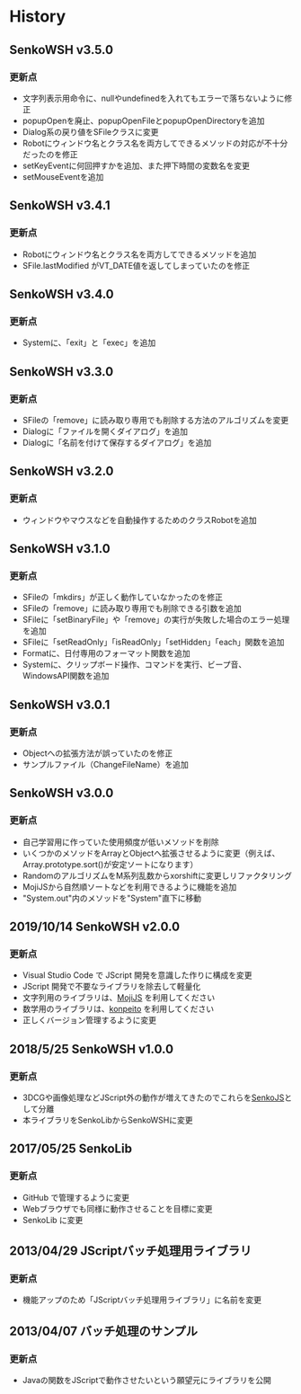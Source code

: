 # History

## SenkoWSH v3.5.0
### 更新点
- 文字列表示用命令に、nullやundefinedを入れてもエラーで落ちないように修正
- popupOpenを廃止、popupOpenFileとpopupOpenDirectoryを追加
- Dialog系の戻り値をSFileクラスに変更
- Robotにウィンドウ名とクラス名を両方してできるメソッドの対応が不十分だったのを修正
- setKeyEventに何回押すかを追加、また押下時間の変数名を変更
- setMouseEventを追加

## SenkoWSH v3.4.1
### 更新点
- Robotにウィンドウ名とクラス名を両方してできるメソッドを追加
- SFile.lastModified がVT_DATE値を返してしまっていたのを修正

## SenkoWSH v3.4.0
### 更新点
- Systemに、「exit」と「exec」を追加

## SenkoWSH v3.3.0
### 更新点
- SFileの「remove」に読み取り専用でも削除する方法のアルゴリズムを変更
- Dialogに「ファイルを開くダイアログ」を追加
- Dialogに「名前を付けて保存するダイアログ」を追加

## SenkoWSH v3.2.0
### 更新点
- ウィンドウやマウスなどを自動操作するためのクラスRobotを追加

## SenkoWSH v3.1.0
### 更新点
- SFileの「mkdirs」が正しく動作していなかったのを修正
- SFileの「remove」に読み取り専用でも削除できる引数を追加
- SFileに「setBinaryFile」や「remove」の実行が失敗した場合のエラー処理を追加
- SFileに「setReadOnly」「isReadOnly」「setHidden」「each」関数を追加
- Formatに、日付専用のフォーマット関数を追加
- Systemに、クリップボード操作、コマンドを実行、ビープ音、WindowsAPI関数を追加

## SenkoWSH v3.0.1
### 更新点
- Objectへの拡張方法が誤っていたのを修正
- サンプルファイル（ChangeFileName）を追加

## SenkoWSH v3.0.0
### 更新点
- 自己学習用に作っていた使用頻度が低いメソッドを削除
- いくつかのメソッドをArrayとObjectへ拡張させるように変更（例えば、Array.prototype.sort()が安定ソートになります）
- RandomのアルゴリズムをM系列乱数からxorshiftに変更しリファクタリング
- MojiJSから自然順ソートなどを利用できるように機能を追加
- "System.out"内のメソッドを"System"直下に移動

## 2019/10/14 SenkoWSH v2.0.0
### 更新点
- Visual Studio Code で JScript 開発を意識した作りに構成を変更
- JScript 開発で不要なライブラリを除去して軽量化
- 文字列用のライブラリは、[MojiJS](https://github.com/natade-jp/MojiJS) を利用してください
- 数学用のライブラリは、[konpeito](https://github.com/natade-jp/konpeito) を利用してください
- 正しくバージョン管理するように変更

## 2018/5/25 SenkoWSH v1.0.0
### 更新点
- 3DCGや画像処理などJScript外の動作が増えてきたのでこれらを[SenkoJS](https://github.com/natade-jp/SenkoJS)として分離
- 本ライブラリをSenkoLibからSenkoWSHに変更

## 2017/05/25 SenkoLib
### 更新点
- GitHub で管理するように変更
- Webブラウザでも同様に動作させることを目標に変更
- SenkoLib に変更

## 2013/04/29 JScriptバッチ処理用ライブラリ
### 更新点
- 機能アップのため「JScriptバッチ処理用ライブラリ」に名前を変更

## 2013/04/07 バッチ処理のサンプル
### 更新点
- Javaの関数をJScriptで動作させたいという願望元にライブラリを公開